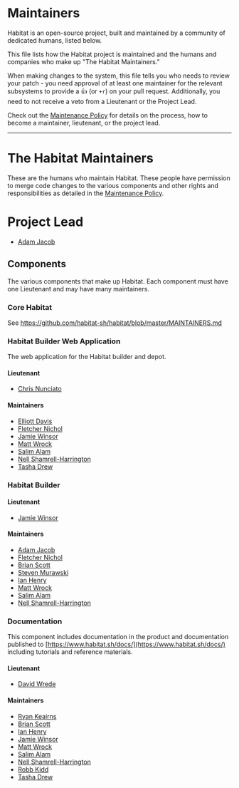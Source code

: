 # Maintainers

Habitat is an open-source project, built and maintained by a community of
dedicated humans, listed below.

This file lists how the Habitat project is maintained and the humans and
companies who make up "The Habitat Maintainers."

When making changes to the system, this file tells you who needs to review your
patch - you need approval of at least one maintainer for the relevant subsystems
to provide a :+1: (or `+r`) on your pull request. Additionally, you need to not
receive a veto from a Lieutenant or the Project Lead.

Check out the [Maintenance Policy](maintenance-policy.md) for details on the
process, how to become a maintainer, lieutenant, or the project lead.

---

# The Habitat Maintainers

These are the humans who maintain Habitat.  These people have permission to
merge code changes to the various components and other rights and
responsibilities as detailed in the [Maintenance Policy](maintenance-policy.md).

# Project Lead

* [Adam Jacob](https://github.com/adamhjk)

## Components

The various components that make up Habitat. Each component must have one
Lieutenant and may have many maintainers.

### Core Habitat

See https://github.com/habitat-sh/habitat/blob/master/MAINTAINERS.md

### Habitat Builder Web Application

The web application for the Habitat builder and depot.

#### Lieutenant

* [Chris Nunciato](https://github.com/cnunciato)

#### Maintainers

* [Elliott Davis](https://github.com/elliott-davis)
* [Fletcher Nichol](https://github.com/fnichol)
* [Jamie Winsor](https://github.com/reset)
* [Matt Wrock](https://github.com/mwrock)
* [Salim Alam](https://github.com/chefsalim)
* [Nell Shamrell-Harrington](https://github.com/nellshamrell)
* [Tasha Drew](https://github.com/tashimi)

### Habitat Builder

#### Lieutenant

* [Jamie Winsor](https://github.com/reset)

#### Maintainers

* [Adam Jacob](https://github.com/adamhjk)
* [Fletcher Nichol](https://github.com/fnichol)
* [Brian Scott](https://github.com/bscott)
* [Steven Murawski](https://github.com/smurawski)
* [Ian Henry](https://github.com/eeyun)
* [Matt Wrock](https://github.com/mwrock)
* [Salim Alam](https://github.com/chefsalim)
* [Nell Shamrell-Harrington](https://github.com/nellshamrell)

### Documentation

This component includes documentation in the product and documentation published
to [https://www.habitat.sh/docs/](https://www.habitat.sh/docs/) including
tutorials and reference materials.

#### Lieutenant

* [David Wrede](https://github.com/davidwrede)

#### Maintainers

* [Ryan Keairns](https://github.com/ryankeairns)
* [Brian Scott](https://github.com/bscott)
* [Ian Henry](https://github.com/eeyun)
* [Jamie Winsor](https://github.com/reset)
* [Matt Wrock](https://github.com/mwrock)
* [Salim Alam](https://github.com/chefsalim)
* [Nell Shamrell-Harrington](https://github.com/nellshamrell)
* [Robb Kidd](https://github.com/robbkidd)
* [Tasha Drew](https://github.com/tashimi)
